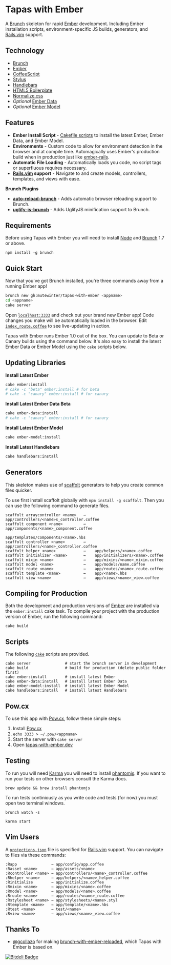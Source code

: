 # Tapas with Ember

A [Brunch][] skeleton for rapid [Ember][] development. Including Ember
installation scripts, environment-specific JS builds, generators, and
[Rails.vim][] support.

## Technology

* [Brunch][]
* [Ember][]
* [CoffeeScript][]
* [Stylus][]
* [Handlebars](http://handlebarsjs.com)
* [HTML5 Boilerplate](http://html5boilerplate.com)
* [Normalize.css](http://necolas.github.io/normalize.css/)
* _Optional_ [Ember Data][]
* _Optional_ [Ember Model][]

## Features

* **Ember Install Script** - [Cakefile scripts](Cakefile) to install the latest
  Ember, Ember Data, and Ember Model.
* **Environments** - Custom code to allow for environment detection
  in the browser and at compile time. Automagically uses Ember's production
  build when in production just like [ember-rails][].
* **Automatic File Loading** - Automatically loads you code, no script tags or
  superfluous requires necessary.
* **[Rails.vim] support** - Navigate to and create models, controllers,
  templates, and views with ease.

**Brunch Plugins**

* **[auto-reload-brunch][]** - Adds automatic browser reloading support to
  Brunch.
* **[uglify-js-brunch][]** - Adds UglifyJS minification support to Brunch.

## Requirements

Before using Tapas with Ember you will need to install [Node][] and
[Brunch][] 1.7 or above.

```
npm install -g brunch
```

## Quick Start

Now that you've got Brunch installed, you're three commands away from a running
Ember app!

```bash
brunch new gh:mutewinter/tapas-with-ember <appname>
cd <appname>
cake server
```

Open [`localhost:3333`](http://localhost:3333) and check out your brand new
Ember app! Code changes you make will be automatically loaded in the browser.
Edit [`index_route.coffee`](app/routes/index_route.coffee) to see live-updating
in action.

Tapas with Ember runs Ember 1.0 out of the box. You can update to Beta or
Canary builds using the command below. It's also easy to install the latest
Ember Data or Ember Model using the `cake` scripts below.

## Updating Libraries

**Install Latest Ember**

```bash
cake ember:install
# cake -c "beta" ember:install # for beta
# cake -c "canary" ember:install # for canary
```

**Install Latest Ember Data Beta**

```bash
cake ember-data:install
# cake -c "canary" ember:install # for canary
```

**Install Latest Ember Model**

```bash
cake ember-model:install
```

**Install Latest Handlebars**

```bash
cake handlebars:install
```

## Generators

This skeleton makes use of [scaffolt][] generators to help you create common
files quicker.

To use first install scaffolt globally with `npm install -g scaffolt`. Then you
can use the following command to generate files.

```
scaffolt arraycontroller <name>   →    app/controllers/<name>s_controller.coffee
scaffolt component <name>         →    app/components/<name>_component.coffee
                                       app/templates/components/<name>.hbs
scaffolt controller <name>        →    app/controllers/<name>_controller.coffee
scaffolt helper <name>            →    app/helpers/<name>.coffee
scaffolt initializer <name>       →    app/initializers/<name>.coffee
scaffolt mixin <name>             →    app/mixins/<name>_mixin.coffee
scaffolt model <name>             →    app/models/name.coffee
scaffolt route <name>             →    app/routes/<name>_route.coffee
scaffolt template <name>          →    app/<name>.hbs
scaffolt view <name>              →    app/views/<name>_view.coffee
```

## Compiling for Production

Both the development and production versions of [Ember][] are installed via
the `ember:install` cake task. To compile your project with the production
version of Ember, run the following command:

`cake build`

## Scripts

The following [`cake`](/Cakefile) scripts are provided.

```
cake server               # start the brunch server in development
cake build                # build for production (delete public folder first)
cake ember:install        # install latest Ember
cake ember-data:install   # install latest Ember Data
cake ember-model:install  # install latest Ember Model
cake handlebars:install   # install latest Handlebars
```

## Pow.cx

To use this app with [Pow.cx](http://pow.cx/), follow these simple steps:

1. Install [Pow.cx](http://pow.cx/)
1. `echo 3333 > ~/.pow/<appname>`
1. Start the server with `cake server`
1. Open [tapas-with-ember.dev](http://<app-name>.dev)


## Testing

To run you will need [Karma](https://github.com/karma-runner) you will need to
install [phantomjs](https://github.com/ariya/phantomjs). If you want to run
your tests on other browsers consult the Karma docs.

```
brew update && brew install phantomjs
```

To run tests continiously as you write code and tests (for now) you must open
two terminal windows.

```
brunch watch -s
```

```
karma start
```

## Vim Users

A [`projections.json`](/config/projections.json) file is specified for
[Rails.vim][] support. You can navigate to files via these commands:

```
:Rapp               → app/config/app.coffee
:Rasset <name>      → app/assets/<name>
:Rcontroller <name> → app/controllers/<name>_controller.coffee
:Rhelper <name>     → app/helpers/<name>_helper.coffee
:Rinitialize        → app/initialize.coffee
:Rmixin <name>      → app/mixins/<name>.coffee
:Rmodel <name>      → app/models/<name>.coffee
:Rroute <name>      → app/routes/<name>_route.coffee
:Rstylesheet <name> → app/stylesheets/<name>.styl
:Rtemplate <name>   → app/template/<name>.hbs
:Rtest <name>       → test/<name>
:Rview <name>       → app/views/<name>_view.coffee
```

## Thanks To

* [@gcollazo](https://github.com/gcollazo) for making
  [brunch-with-ember-reloaded][], which Tapas with Ember is based on.

[![Bitdeli Badge](https://d2weczhvl823v0.cloudfront.net/mutewinter/tapas-with-ember/trend.png)](https://bitdeli.com/free "Bitdeli Badge")

[brunch-with-ember-reloaded]: https://github.com/gcollazo/brunch-with-ember-reloaded
[Stylus]: http://learnboost.github.io/stylus/
[CoffeeScript]: http://coffeescript.org/
[auto-reload-brunch]: https://github.com/brunch/auto-reload-brunch
[Brunch]: http://brunch.io
[Ember]: http://emberjs.com
[uglify-js-brunch]: https://github.com/brunch/uglify-js-brunch
[Rails.vim]: https://github.com/tpope/vim-rails
[Node]: http://nodejs.org/
[ember-rails]: https://github.com/emberjs/ember-rails
[Ember Data]: https://github.com/emberjs/data
[Ember Model]: https://github.com/ebryn/ember-model
[scaffolt]: https://github.com/paulmillr/scaffolt
